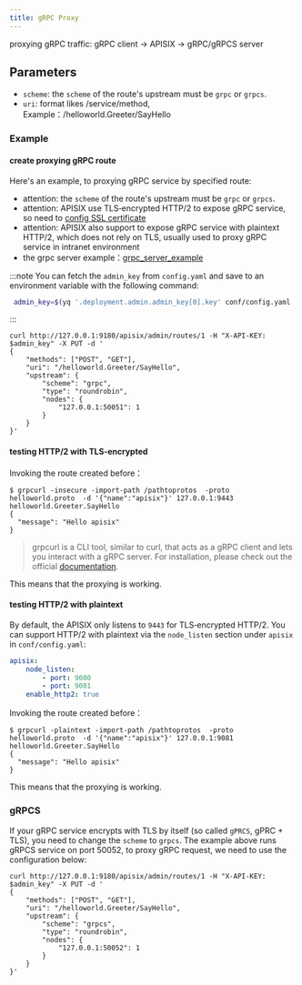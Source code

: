 ```yaml
---
title: gRPC Proxy
---
```


<!--
#
# Licensed to the Apache Software Foundation (ASF) under one or more
# contributor license agreements.  See the NOTICE file distributed with
# this work for additional information regarding copyright ownership.
# The ASF licenses this file to You under the Apache License, Version 2.0
# (the "License"); you may not use this file except in compliance with
# the License.  You may obtain a copy of the License at
#
#     http://www.apache.org/licenses/LICENSE-2.0
#
# Unless required by applicable law or agreed to in writing, software
# distributed under the License is distributed on an "AS IS" BASIS,
# WITHOUT WARRANTIES OR CONDITIONS OF ANY KIND, either express or implied.
# See the License for the specific language governing permissions and
# limitations under the License.
#
-->

proxying gRPC traffic:
gRPC client -> APISIX -> gRPC/gRPCS server

## Parameters

* `scheme`: the `scheme` of the route's upstream must be `grpc` or `grpcs`.
* `uri`: format likes /service/method, Example：/helloworld.Greeter/SayHello

### Example

#### create proxying gRPC route

Here's an example, to proxying gRPC service by specified route:

* attention: the `scheme` of the route's upstream must be `grpc` or `grpcs`.
* attention: APISIX use TLS‑encrypted HTTP/2 to expose gRPC service, so need to [config SSL certificate](certificate.md)
* attention: APISIX also support to expose gRPC service with plaintext HTTP/2, which does not rely on TLS, usually used to proxy gRPC service in intranet environment
* the grpc server example：[grpc_server_example](https://github.com/api7/grpc_server_example)

:::note
You can fetch the `admin_key` from `config.yaml` and save to an environment variable with the following command:

```bash
 admin_key=$(yq '.deployment.admin.admin_key[0].key' conf/config.yaml | sed 's/"//g')
```

:::

```shell
curl http://127.0.0.1:9180/apisix/admin/routes/1 -H "X-API-KEY: $admin_key" -X PUT -d '
{
    "methods": ["POST", "GET"],
    "uri": "/helloworld.Greeter/SayHello",
    "upstream": {
        "scheme": "grpc",
        "type": "roundrobin",
        "nodes": {
            "127.0.0.1:50051": 1
        }
    }
}'
```

#### testing HTTP/2 with TLS‑encrypted

Invoking the route created before：

```shell
$ grpcurl -insecure -import-path /pathtoprotos  -proto helloworld.proto  -d '{"name":"apisix"}' 127.0.0.1:9443 helloworld.Greeter.SayHello
{
  "message": "Hello apisix"
}
```

> grpcurl is a CLI tool, similar to curl, that acts as a gRPC client and lets you interact with a gRPC server. For installation, please check out the official [documentation](https://github.com/fullstorydev/grpcurl#installation).

This means that the proxying is working.

#### testing HTTP/2 with plaintext

By default, the APISIX only listens to `9443` for TLS‑encrypted HTTP/2. You can support HTTP/2 with plaintext via the `node_listen` section under `apisix` in `conf/config.yaml`:

```yaml
apisix:
    node_listen:
        - port: 9080
        - port: 9081
    enable_http2: true
```

Invoking the route created before：

```shell
$ grpcurl -plaintext -import-path /pathtoprotos  -proto helloworld.proto  -d '{"name":"apisix"}' 127.0.0.1:9081 helloworld.Greeter.SayHello
{
  "message": "Hello apisix"
}
```

This means that the proxying is working.

### gRPCS

If your gRPC service encrypts with TLS by itself (so called `gPRCS`, gPRC + TLS), you need to change the `scheme` to `grpcs`. The example above runs gRPCS service on port 50052, to proxy gRPC request, we need to use the configuration below:

```shell
curl http://127.0.0.1:9180/apisix/admin/routes/1 -H "X-API-KEY: $admin_key" -X PUT -d '
{
    "methods": ["POST", "GET"],
    "uri": "/helloworld.Greeter/SayHello",
    "upstream": {
        "scheme": "grpcs",
        "type": "roundrobin",
        "nodes": {
            "127.0.0.1:50052": 1
        }
    }
}'
```
